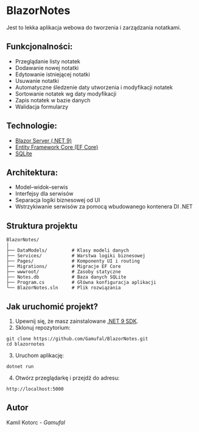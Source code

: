 # BlazorNotes
Jest to lekka aplikacja webowa do tworzenia i zarządzania notatkami.

## Funkcjonalności:
- Przeglądanie listy notatek
- Dodawanie nowej notatki
- Edytowanie istniejącej notatki
- Usuwanie notatki
- Automatyczne śledzenie daty utworzenia i modyfikacji notatek
- Sortowanie notatek wg daty modyfikacji
- Zapis notatek w bazie danych
- Walidacja formularzy

## Technologie:
- [Blazor Server (.NET 9)](https://dotnet.microsoft.com/en-us/apps/aspnet/web-apps/blazor)
- [Entity Framework Core (EF Core)](https://learn.microsoft.com/en-us/ef/core/)
- [SQLite](https://www.sqlite.org/index.html)

## Architektura:
- Model–widok–serwis
- Interfejsy dla serwisów
- Separacja logiki biznesowej od UI
- Wstrzykiwanie serwisów za pomocą wbudowanego kontenera DI .NET

## Struktura projektu
```
BlazorNotes/
│
├── DataModels/         # Klasy modeli danych
├── Services/           # Warstwa logiki biznesowej 
├── Pages/              # Komponenty UI i routing 
├── Migrations/         # Migracje EF Core
├── wwwroot/            # Zasoby statyczne
├── Notes.db            # Baza danych SQLite
├── Program.cs          # Główna konfiguracja aplikacji
└── BlazorNotes.sln     # Plik rozwiązania
```
## Jak uruchomić projekt?

1. Upewnij się, że masz zainstalowane [.NET 9 SDK](https://dotnet.microsoft.com/en-us/download).
2. Sklonuj repozytorium:
```
git clone https://github.com/Gamufal/BlazorNotes.git
cd blazornotes
```
3. Uruchom aplikację:
```
dotnet run
```
4. Otwórz przeglądarkę i przejdź do adresu:
```
http://localhost:5000
```

## Autor
Kamil Kotorc - *Gamufal*
